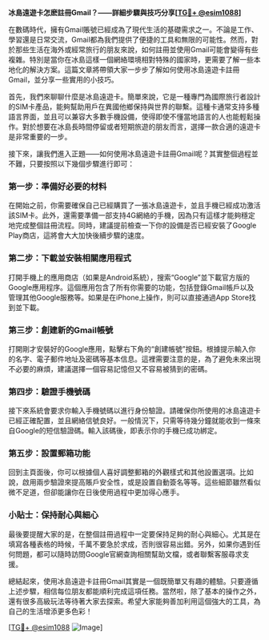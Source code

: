 **冰島遠遊卡怎麽註冊Gmail？——詳細步驟與技巧分享[[TG💪+ @esim1088](https://t.me/s/esim1088)]**

在數碼時代，擁有Gmail賬號已經成為了現代生活的基礎需求之一。不論是工作、學習還是日常交流，Gmail都為我們提供了便捷的工具和無限的可能性。然而，對於那些生活在海外或經常旅行的朋友來說，如何註冊並使用Gmail可能會變得有些複雜。特別是當你在冰島這樣一個網絡環境相對特殊的國家時，更需要了解一些本地化的解決方案。這篇文章將帶領大家一步步了解如何使用冰島遠遊卡註冊Gmail，並分享一些實用的小技巧。

首先，我們來聊聊什麼是冰島遠遊卡。簡單來說，它是一種專門為國際旅行者設計的SIM卡產品，能夠幫助用戶在異國他鄉保持與世界的聯繫。這種卡通常支持多種語言界面，並且可以兼容大多數手機設備，使得即使不懂當地語言的人也能輕鬆操作。對於想要在冰島長時間停留或者短期旅遊的朋友而言，選擇一款合適的遠遊卡是非常重要的一步。

接下來，讓我們進入正題——如何使用冰島遠遊卡註冊Gmail呢？其實整個過程並不難，只要按照以下幾個步驟進行即可：

### 第一步：準備好必要的材料
在開始之前，你需要確保自己已經購買了一張冰島遠遊卡，並且手機已經成功激活該SIM卡。此外，還需要準備一部支持4G網絡的手機，因為只有這樣才能夠穩定地完成整個註冊流程。同時，建議提前檢查一下你的設備是否已經安裝了Google Play商店，這將會大大加快後續步驟的速度。

### 第二步：下載並安裝相關應用程式
打開手機上的應用商店（如果是Android系統），搜索“Google”並下載官方版的Google應用程序。這個應用包含了所有你需要的功能，包括登錄Gmail帳戶以及管理其他Google服務等。如果是在iPhone上操作，則可以直接通過App Store找到並下載。

### 第三步：創建新的Gmail帳號
打開剛才安裝好的Google應用，點擊右下角的“創建帳號”按鈕。根據提示輸入你的名字、電子郵件地址及密碼等基本信息。這裡需要注意的是，為了避免未來出現不必要的麻煩，建議選擇一個容易記憶但又不容易被猜到的密碼。

### 第四步：驗證手機號碼
接下來系統會要求你輸入手機號碼以進行身份驗證。請確保你所使用的冰島遠遊卡已經正確配置，並且網絡信號良好。一般情況下，只需等待幾分鐘就能收到一條來自Google的短信驗證碼。輸入該碼後，即表示你的手機已成功綁定。

### 第五步：設置郵箱功能
回到主頁面後，你可以根據個人喜好調整郵箱的外觀樣式和其他設置選項。比如說，啟用兩步驗證來提高賬戶安全性，或是設置自動簽名等等。這些細節雖然看似微不足道，但卻能讓你在日後使用過程中更加得心應手。

### 小貼士：保持耐心與細心
最後要提醒大家的是，在整個註冊過程中一定要保持足夠的耐心與細心。尤其是在填寫各種表格的時候，千萬不要急於求成，否則很容易出錯。另外，如果你遇到任何問題，都可以隨時訪問Google官網查詢相關幫助文檔，或者聯繫客服尋求支援。

總結起來，使用冰島遠遊卡註冊Gmail其實是一個既簡單又有趣的體驗。只要遵循上述步驟，相信每位朋友都能順利完成這項任務。當然啦，除了基本的操作之外，還有很多高級玩法等待著大家去探索。希望大家能夠善加利用這個強大的工具，為自己的生活增添更多色彩！

[[TG💪+ @esim1088](https://t.me/s/esim1088) ![Image](https://i.postimg.cc/4NQfJmqS/Snipaste-2025-05-13-00-14-12.png)]
